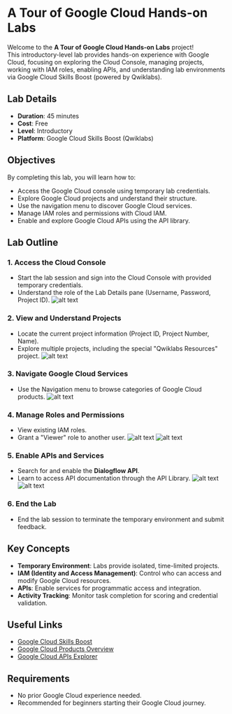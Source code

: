 # A Tour of Google Cloud Hands-on Labs

Welcome to the **A Tour of Google Cloud Hands-on Labs** project!  
This introductory-level lab provides hands-on experience with Google Cloud, focusing on exploring the Cloud Console, managing projects, working with IAM roles, enabling APIs, and understanding lab environments via Google Cloud Skills Boost (powered by Qwiklabs).

## Lab Details

- **Duration**: 45 minutes
- **Cost**: Free
- **Level**: Introductory
- **Platform**: Google Cloud Skills Boost (Qwiklabs)

## Objectives

By completing this lab, you will learn how to:
- Access the Google Cloud console using temporary lab credentials.
- Explore Google Cloud projects and understand their structure.
- Use the navigation menu to discover Google Cloud services.
- Manage IAM roles and permissions with Cloud IAM.
- Enable and explore Google Cloud APIs using the API library.

## Lab Outline

### 1. Access the Cloud Console
- Start the lab session and sign into the Cloud Console with provided temporary credentials.
- Understand the role of the Lab Details pane (Username, Password, Project ID).
![alt text](<cloud console.png>)

### 2. View and Understand Projects
- Locate the current project information (Project ID, Project Number, Name).
- Explore multiple projects, including the special "Qwiklabs Resources" project.
![alt text](<project info.png>)

### 3. Navigate Google Cloud Services
- Use the Navigation menu to browse categories of Google Cloud products.
![alt text](<cloud services.png>)

### 4. Manage Roles and Permissions
- View existing IAM roles.
- Grant a "Viewer" role to another user.
![alt text](<iam roles.png>)
![alt text](<iam roles1.png>)

### 5. Enable APIs and Services
- Search for and enable the **Dialogflow API**.
- Learn to access API documentation through the API Library.
![alt text](api.png)
![alt text](api1.png)

### 6. End the Lab
- End the lab session to terminate the temporary environment and submit feedback.

## Key Concepts

- **Temporary Environment**: Labs provide isolated, time-limited projects.
- **IAM (Identity and Access Management)**: Control who can access and modify Google Cloud resources.
- **APIs**: Enable services for programmatic access and integration.
- **Activity Tracking**: Monitor task completion for scoring and credential validation.

## Useful Links
- [Google Cloud Skills Boost](https://www.cloudskillsboost.google/)
- [Google Cloud Products Overview](https://cloud.google.com/products)
- [Google Cloud APIs Explorer](https://developers.google.com/apis-explorer)

## Requirements
- No prior Google Cloud experience needed.
- Recommended for beginners starting their Google Cloud journey.